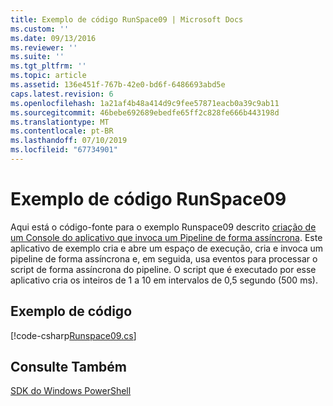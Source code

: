 ```yaml
---
title: Exemplo de código RunSpace09 | Microsoft Docs
ms.custom: ''
ms.date: 09/13/2016
ms.reviewer: ''
ms.suite: ''
ms.tgt_pltfrm: ''
ms.topic: article
ms.assetid: 136e451f-767b-42e0-bd6f-6486693abd5e
caps.latest.revision: 6
ms.openlocfilehash: 1a21af4b48a414d9c9fee57871eacb0a39c9ab11
ms.sourcegitcommit: 46bebe692689ebedfe65ff2c828fe666b443198d
ms.translationtype: MT
ms.contentlocale: pt-BR
ms.lasthandoff: 07/10/2019
ms.locfileid: "67734901"
---
```

# <a name="runspace09-code-sample"></a>Exemplo de código RunSpace09

Aqui está o código-fonte para o exemplo Runspace09 descrito [criação de um Console do aplicativo que invoca um Pipeline de forma assíncrona](https://msdn.microsoft.com/en-us/198c1c94-2a06-457e-93ce-c0d910618e47). Este aplicativo de exemplo cria e abre um espaço de execução, cria e invoca um pipeline de forma assíncrona e, em seguida, usa eventos para processar o script de forma assíncrona do pipeline. O script que é executado por esse aplicativo cria os inteiros de 1 a 10 em intervalos de 0,5 segundo (500 ms).

## <a name="code-sample"></a>Exemplo de código

[!code-csharp[Runspace09.cs](../../powershell-sdk-samples/SDK-2.0/csharp/Runspace09/Runspace09.cs#L11-L113 "Runspace09.cs")]

## <a name="see-also"></a>Consulte Também

[SDK do Windows PowerShell](../windows-powershell-reference.md)